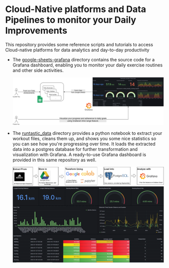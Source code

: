 # Cloud-Native platforms and  Data Pipelines to monitor your Daily Improvements
This repository provides some reference scripts and tutorials to access Cloud-native platforms for data  analytics and day-to-day productivity

* The [google-sheets-grafana](google-sheets-grafana/README.md) directory contains the source code for a Grafana dashboard, enabling you to monitor your daily exercise routines and other side  activities. 


    ![A Basic Pipeline with Google Sheets and Grafana](./google-sheets-grafana/Basic-Pipeline-Sheets-Grafana.png "A Basic Pipeline with Google Sheets and Grafana")


* The [runtastic_data](runtastic_data/Readme.md) directory provides a python notebook to  extract your workout files, cleans them up, and shows you some nice statistics so you can see how you're progressing over time. It loads the extracted data into a postgres database for further transformation and visualization with Grafana. A ready-to-use Grafana dashboard is provided in this same repository as well.


    ![A Data Pipeline to Analyze your Runtastic Data](./runtastic_data/Cloud_Data_Pipeline_for_fitness_data.png "A Data Pipeline to Analyze your Runtastic Data")
    ![Fitness Dashboard from Runtastic Data](././runtastic_data/Runtastic-Grafana-Dashboard.png "Fitness Dashboard from Runtastic Data")